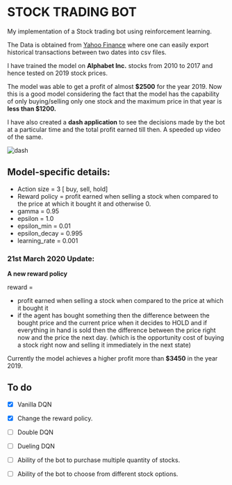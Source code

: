 # STOCK TRADING BOT

My implementation of a Stock trading bot using reinforcement learning.

The Data is obtained from [Yahoo Finance](https://in.finance.yahoo.com/) where one can easily export historical transactions between two dates into csv files.

I have trained the model on **Alphabet Inc.** stocks from 2010 to 2017 and hence tested on 2019 stock prices.

The model was able to get a profit of almost **$2500** for the year 2019. Now this is a good model considering the fact that the model has the capability of only buying/selling only one stock and the maximum price in that year is **less than $1200.**

I have also created a **dash application** to see the decisions made by the bot at a particular time and the total profit earned till then. A speeded up video of the same.

![dash](images/stock-DQN.gif)


## Model-specific details:

- Action size = 3 [ buy, sell, hold]
- Reward policy = profit earned when selling a stock when compared to the price at which it bought it and otherwise 0.
- gamma = 0.95
- epsilon = 1.0
- epsilon_min = 0.01
- epsilon_decay = 0.995
- learning_rate = 0.001

### 21st March 2020 Update:

**A new reward policy**

reward =
- profit earned when selling a stock when compared to the price at which it bought it
- if the agent has bought something then the difference between the bought price and the current price when it decides to HOLD and if everything in hand is sold then the difference between the price right now and the price the next day. (which is the opportunity cost of buying a stock right now and selling it immediately in the next state)

Currently the model achieves a higher profit more than **$3450** in the year 2019.

## To do

- [x] Vanilla DQN
- [x] Change the reward policy.
- [ ] Double DQN
- [ ] Dueling DQN
- [ ] Ability of the bot to purchase multiple quantity of stocks.
- [ ] Ability of the bot to choose from different stock options.

